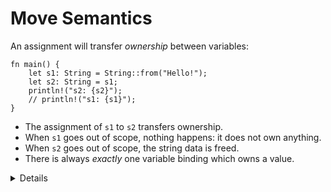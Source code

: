 # Move Semantics

An assignment will transfer _ownership_ between variables:

```rust,editable
fn main() {
    let s1: String = String::from("Hello!");
    let s2: String = s1;
    println!("s2: {s2}");
    // println!("s1: {s1}");
}
```

* The assignment of `s1` to `s2` transfers ownership.
* When `s1` goes out of scope, nothing happens: it does not own anything.
* When `s2` goes out of scope, the string data is freed.
* There is always _exactly_ one variable binding which owns a value.

<details>

* Mention that this is the opposite of the defaults in C++, which copies by value unless you use `std::move` (and the move constructor is defined!).

* It is only the ownership that moves. Whether any machine code is generated to manipulate the data itself is a matter of optimization, and such copies are aggressively optimized away.

* Simple values (such as integers) can be marked `Copy` (see later slides).

* In Rust, clones are explicit (by using `clone`).

</details>
